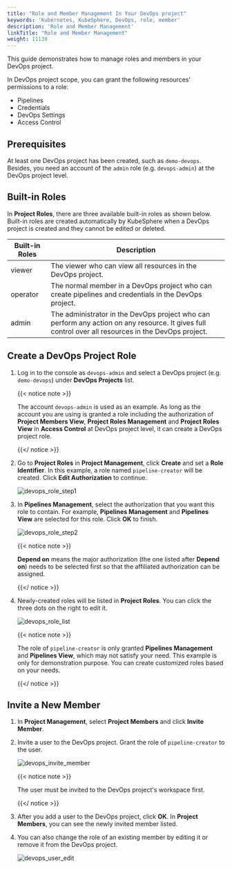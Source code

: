 ```yaml
---
title: "Role and Member Management In Your DevOps project"
keywords: 'Kubernetes, KubeSphere, DevOps, role, member'
description: 'Role and Member Management'
linkTitle: "Role and Member Management"
weight: 11130
---
```


This guide demonstrates how to manage roles and members in your DevOps project.

In DevOps project scope, you can grant the following resources' permissions to a role:

- Pipelines
- Credentials
- DevOps Settings
- Access Control

## Prerequisites

At least one DevOps project has been created, such as `demo-devops`. Besides, you need an account of the `admin` role (e.g. `devops-admin`) at the DevOps project level. 

## Built-in Roles

In **Project Roles**, there are three available built-in roles as shown below. Built-in roles are created automatically by KubeSphere when a DevOps project is created and they cannot be edited or deleted.

| Built-in Roles     | Description                                                  |
| ------------------ | ------------------------------------------------------------ |
| viewer | The viewer who can view all resources in the DevOps project. |
| operator   | The normal member in a DevOps project who can create pipelines and credentials in the DevOps project. |
| admin     | The administrator in the DevOps project who can perform any action on any resource. It gives full control over all resources in the DevOps project. |

## Create a DevOps Project Role

1. Log in to the console as `devops-admin` and select a DevOps project (e.g. `demo-devops`) under **DevOps Projects** list.

   {{< notice note >}}

   The account `devops-admin` is used as an example. As long as the account you are using is granted a role including the authorization of **Project Members View**, **Project Roles Management** and **Project Roles View** in **Access Control** at DevOps project level, it can create a DevOps project role.

   {{</ notice >}} 

2. Go to **Project Roles** in **Project Management**, click **Create** and set a **Role Identifier**. In this example, a role named `pipeline-creator` will be created. Click **Edit Authorization** to continue.

   ![devops_role_step1](/images/docs/devops-user-guide/understand-and-manage-devops-projects/role-and-member-management/devops_role_step1.png)

3. In **Pipelines Management**, select the authorization that you want this role to contain. For example, **Pipelines Management** and **Pipelines View** are selected for this role. Click **OK** to finish.

   ![devops_role_step2](/images/docs/devops-user-guide/understand-and-manage-devops-projects/role-and-member-management/devops_role_step2.png)

   {{< notice note >}} 

   **Depend on** means the major authorization (the one listed after **Depend on**) needs to be selected first so that the affiliated authorization can be assigned.

   {{</ notice >}} 

4. Newly-created roles will be listed in **Project Roles**. You can click the three dots on the right to edit it.

   ![devops_role_list](/images/docs/devops-user-guide/understand-and-manage-devops-projects/role-and-member-management/devops_role_list.png)

   {{< notice note >}} 

   The role of `pipeline-creator` is only granted **Pipelines Management** and **Pipelines View**, which may not satisfy your need. This example is only for demonstration purpose. You can create customized roles based on your needs.

   {{</ notice >}} 

## Invite a New Member

1. In **Project Management**, select **Project Members** and click **Invite Member**.

2. Invite a user to the DevOps project. Grant the role of `pipeline-creator` to the user. 

   ![devops_invite_member](/images/docs/devops-user-guide/understand-and-manage-devops-projects/role-and-member-management/devops_invite_member.png)

   {{< notice note >}} 

   The user must be invited to the DevOps project's workspace first.

   {{</ notice >}} 

3. After you add a user to the DevOps project, click **OK**. In **Project Members**, you can see the newly invited member listed.

4. You can also change the role of an existing member by editing it or remove it from the DevOps project.

   ![devops_user_edit](/images/docs/devops-user-guide/understand-and-manage-devops-projects/role-and-member-management/devops_user_edit.png)

